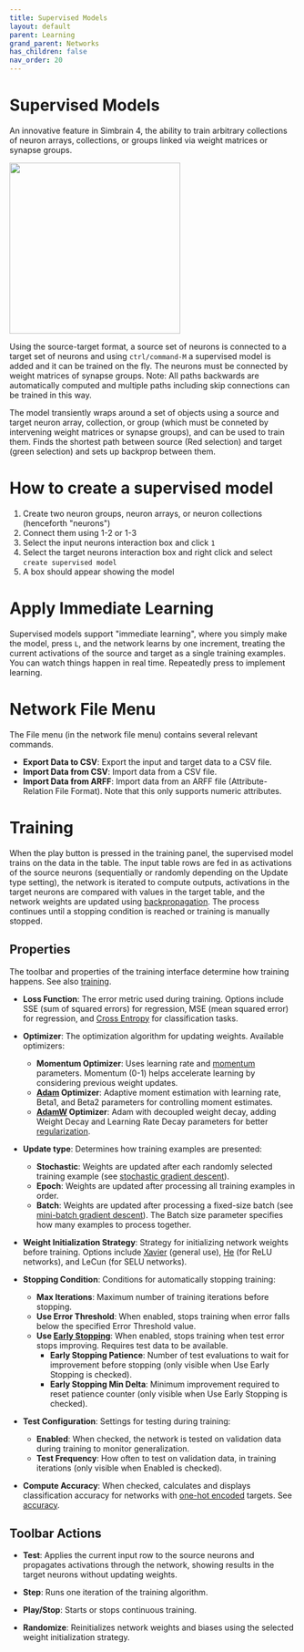 ```yaml
---
title: Supervised Models
layout: default
parent: Learning
grand_parent: Networks
has_children: false
nav_order: 20
---
```


# Supervised Models

An innovative feature in Simbrain 4, the ability to train arbitrary collections of neuron arrays, collections, or groups linked via weight matrices or synapse groups. 

<img src="/assets/images/supervisedModel.png" style="width:300px;"/>

Using the source-target format, a source set of neurons is connected to a target set of neurons and using `ctrl/command-M` a supervised model is added and it can be trained on the fly. The neurons must be connected by weight matrices of synapse groups. Note: All paths backwards are automatically computed and multiple paths including skip connections can be trained in this way.

The model transiently wraps around a set of objects using a source and target neuron array, collection, or group (which  must be conneted by intervening weight matrices or synapse groups), and can be used to train them.  Finds the shortest path between source (Red selection) and target (green selection) and sets up backprop between them. 

# How to create a supervised model

1. Create two neuron groups, neuron arrays, or neuron collections (henceforth "neurons")
2. Connect them using 1-2 or 1-3
3. Select the input neurons interaction box and click `1`
4. Select the target neurons interaction box and right click and select `create supervised model`
5. A box should appear showing the model

# Apply Immediate Learning

Supervised models support "immediate learning", where you simply make the model, press `L`, and the network learns by one increment, treating the current activations of the source and target as a single training examples. You can watch things happen in real time. Repeatedly press to implement learning.

# Network File Menu

The File menu (in the network file menu) contains several relevant commands.
- **Export Data to CSV**: Export the input and target data to a CSV file.
- **Import Data from CSV**: Import data from a CSV file.
- **Import Data from ARFF**: Import data from an ARFF file (Attribute-Relation File Format). Note that this only supports numeric attributes.

# Training 

When the play button is pressed in the training panel, the supervised model trains on the data in the table. The input table rows are fed in as activations of the source neurons (sequentially or randomly depending on the Update type setting), the network is iterated to compute outputs, activations in the target neurons are compared with values in the target table, and the network weights are updated using [backpropagation](https://en.wikipedia.org/wiki/Backpropagation). The process continues until a stopping condition is reached or training is manually stopped.

## Properties

The toolbar and properties of the training interface determine how training happens. See also [training](.).

- **Loss Function**: The error metric used during training. Options include SSE (sum of squared errors) for regression, MSE (mean squared error) for regression, and [Cross Entropy](https://en.wikipedia.org/wiki/Cross-entropy) for classification tasks.

- **Optimizer**: The optimization algorithm for updating weights. Available optimizers:
  - **Momentum Optimizer**: Uses learning rate and [momentum](https://en.wikipedia.org/wiki/Stochastic_gradient_descent#Momentum) parameters. Momentum (0-1) helps accelerate learning by considering previous weight updates.
  - **[Adam](https://en.wikipedia.org/wiki/Stochastic_gradient_descent#Adam) Optimizer**: Adaptive moment estimation with learning rate, Beta1, and Beta2 parameters for controlling moment estimates.
  - **[AdamW](https://arxiv.org/abs/1711.05101) Optimizer**: Adam with decoupled weight decay, adding Weight Decay and Learning Rate Decay parameters for better [regularization](https://en.wikipedia.org/wiki/Regularization_(mathematics)).

- **Update type**: Determines how training examples are presented:
  - **Stochastic**: Weights are updated after each randomly selected training example (see [stochastic gradient descent](https://en.wikipedia.org/wiki/Stochastic_gradient_descent)).
  - **Epoch**: Weights are updated after processing all training examples in order.
  - **Batch**: Weights are updated after processing a fixed-size batch (see [mini-batch gradient descent](https://en.wikipedia.org/wiki/Stochastic_gradient_descent#Iterative_method)). The Batch size parameter specifies how many examples to process together.

- **Weight Initialization Strategy**: Strategy for initializing network weights before training. Options include [Xavier](https://proceedings.mlr.press/v9/glorot10a.html) (general use), [He](https://arxiv.org/abs/1502.01852) (for ReLU networks), and LeCun (for SELU networks).

- **Stopping Condition**: Conditions for automatically stopping training:
  - **Max Iterations**: Maximum number of training iterations before stopping.
  - **Use Error Threshold**: When enabled, stops training when error falls below the specified Error Threshold value.
  - **Use [Early Stopping](https://en.wikipedia.org/wiki/Early_stopping)**: When enabled, stops training when test error stops improving. Requires test data to be available.
    - **Early Stopping Patience**: Number of test evaluations to wait for improvement before stopping (only visible when Use Early Stopping is checked).
    - **Early Stopping Min Delta**: Minimum improvement required to reset patience counter (only visible when Use Early Stopping is checked).

- **Test Configuration**: Settings for testing during training:
  - **Enabled**: When checked, the network is tested on validation data during training to monitor generalization.
  - **Test Frequency**: How often to test on validation data, in training iterations (only visible when Enabled is checked).

- **Compute Accuracy**: When checked, calculates and displays classification accuracy for networks with [one-hot encoded](https://en.wikipedia.org/wiki/One-hot) targets. See [accuracy](trainingNetworks#accuracy).

## Toolbar Actions

- **Test**: Applies the current input row to the source neurons and propagates activations through the network, showing results in the target neurons without updating weights.

- **Step**: Runs one iteration of the training algorithm.

- **Play/Stop**: Starts or stops continuous training.

- **Randomize**: Reinitializes network weights and biases using the selected weight initialization strategy.

